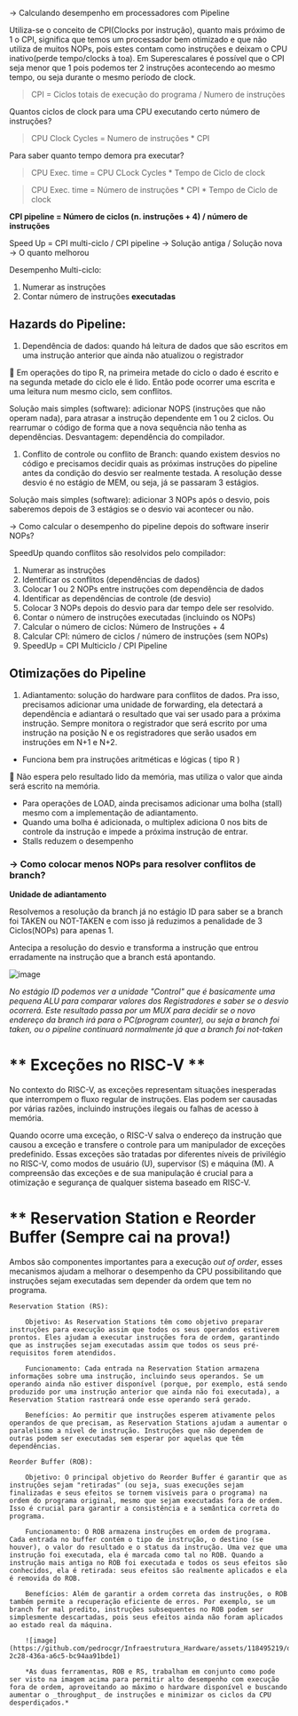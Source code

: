 → Calculando desempenho em processadores com Pipeline

Utiliza-se o conceito de CPI(Clocks por instrução), quanto mais próximo de 1 o CPI, significa que temos um processador bem otimizado e que não utiliza de muitos NOPs, pois estes contam como instruções e deixam o CPU inativo(perde tempo/clocks à toa). Em Superescalares é possível que o CPI seja menor que 1 pois podemos ter 2 instruções acontecendo ao mesmo tempo, ou seja durante o mesmo período de clock.

> CPI = Ciclos totais de execução do programa / Numero de instruções 

Quantos ciclos de clock para uma CPU executando certo número de instruções?

> CPU Clock Cycles = Numero de instruções * CPI

Para saber quanto tempo demora pra executar?

> CPU Exec. time = CPU CLock Cycles * Tempo de Ciclo de clock

> CPU Exec. time = Número de instruções * CPI * Tempo de Ciclo de clock

**CPI pipeline = Número de ciclos (n. instruções + 4) / número de instruções** 

Speed Up = CPI multi-ciclo / CPI pipeline → Solução antiga / Solução nova → O quanto melhorou 

Desempenho Multi-ciclo:

1. Numerar as instruções
2. Contar número de instruções **executadas** 



## **Hazards do Pipeline:**



1. Dependência de dados: quando há leitura de dados que são escritos em uma instrução anterior que ainda não atualizou o registrador

<aside>
📃 Em operações do tipo R, na primeira metade do ciclo o dado é escrito e na segunda metade do ciclo ele é lido. Então pode ocorrer uma escrita e uma leitura num mesmo ciclo, sem conflitos.

</aside>

Solução mais simples (software): adicionar NOPS (instruções que não operam nada), para atrasar a instrução dependente em 1 ou 2 ciclos. Ou rearrumar o código de forma que a nova sequência não tenha as dependências. Desvantagem: dependência do compilador.

1. Conflito de controle ou conflito de Branch: quando existem desvios no código e precisamos decidir quais as próximas instruções do pipeline antes da condição do desvio ser realmente testada. A resolução desse desvio é no estágio de MEM, ou seja, já se passaram 3 estágios. 

Solução mais simples (software): adicionar 3 NOPs após o desvio, pois saberemos depois de 3 estágios se o desvio vai acontecer ou não.

→ Como calcular o desempenho do pipeline depois do software inserir NOPs?

SpeedUp quando conflitos são resolvidos pelo compilador:

1. Numerar as instruções
2. Identificar os conflitos (dependências de dados)
3. Colocar 1 ou 2 NOPs entre instruções com dependência de dados
4. Identificar as dependências de controle (de desvio)
5. Colocar 3 NOPs depois do desvio para dar tempo dele ser resolvido. 
6. Contar o número de instruções executadas (incluindo os NOPs) 
7. Calcular o número de ciclos: Número de Instruções + 4
8. Calcular CPI: número de ciclos / número de instruções (sem NOPs)
9. SpeedUp = CPI Multiciclo / CPI Pipeline

## **Otimizações do Pipeline**

1. Adiantamento: solução do hardware para conflitos de dados. Pra isso, precisamos adicionar uma unidade de forwarding, ela detectará a dependência e adiantará o resultado que vai ser usado para a próxima instrução. Sempre monitora o registrador que será escrito por uma instrução na posição N e os registradores que serão usados em instruções em N+1 e N+2. 
- Funciona bem pra instruções aritméticas e lógicas ( tipo R )

<aside>
📃 Não espera pelo resultado lido da memória, mas utiliza o valor que ainda será escrito na memória.

</aside>

- Para operações de LOAD, ainda precisamos adicionar uma bolha (stall) mesmo com a implementação de adiantamento.
- Quando uma bolha é adicionada, o multiplex adiciona 0 nos bits de controle da instrução e impede a próxima instrução de entrar.
- Stalls reduzem o desempenho

### → Como colocar menos NOPs para resolver conflitos de branch?

**Unidade de adiantamento**

Resolvemos a resolução da branch já no estágio ID para saber se a branch foi TAKEN ou NOT-TAKEN e com isso já reduzimos a penalidade de 3 Ciclos(NOPs) para apenas 1.

Antecipa a resolução do desvio e transforma a instrução que entrou erradamente na instrução que a branch está apontando. 

![image](https://user-images.githubusercontent.com/118495219/222492296-7e6ec564-1970-4060-bca3-7da3143a2e24.png)

*No estágio ID podemos ver a unidade "Control" que é basicamente uma pequena ALU para comparar valores dos Registradores e saber se o desvio ocorrerá. Este resultado passa por um MUX para decidir se o novo endereço da branch irá para o PC(program counter), ou seja a branch foi taken, ou o pipeline continuará normalmente já que a branch foi not-taken*


# ** Exceções no RISC-V **

No contexto do RISC-V, as exceções representam situações inesperadas que interrompem o fluxo regular de instruções. Elas podem ser causadas por várias razões, incluindo instruções ilegais ou falhas de acesso à memória. 

Quando ocorre uma exceção, o RISC-V salva o endereço da instrução que causou a exceção e transfere o controle para um manipulador de exceções predefinido. Essas exceções são tratadas por diferentes níveis de privilégio no RISC-V, como modos de usuário (U), supervisor (S) e máquina (M). A compreensão das exceções e de sua manipulação é crucial para a otimização e segurança de qualquer sistema baseado em RISC-V.

# ** Reservation Station e Reorder Buffer (Sempre cai na prova!)

Ambos são componentes importantes para a execução _out of order_, esses mecanismos ajudam a melhorar o desempenho da CPU possibilitando que instruções sejam executadas sem depender da ordem que tem no programa.

    Reservation Station (RS):

        Objetivo: As Reservation Stations têm como objetivo preparar instruções para execução assim que todos os seus operandos estiverem prontos. Eles ajudam a executar instruções fora de ordem, garantindo que as instruções sejam executadas assim que todos os seus pré-requisitos forem atendidos.

        Funcionamento: Cada entrada na Reservation Station armazena informações sobre uma instrução, incluindo seus operandos. Se um operando ainda não estiver disponível (porque, por exemplo, está sendo produzido por uma instrução anterior que ainda não foi executada), a Reservation Station rastreará onde esse operando será gerado.

        Benefícios: Ao permitir que instruções esperem ativamente pelos operandos de que precisam, as Reservation Stations ajudam a aumentar o paralelismo a nível de instrução. Instruções que não dependem de outras podem ser executadas sem esperar por aquelas que têm dependências.
        
    Reorder Buffer (ROB):

        Objetivo: O principal objetivo do Reorder Buffer é garantir que as instruções sejam "retiradas" (ou seja, suas execuções sejam finalizadas e seus efeitos se tornem visíveis para o programa) na ordem do programa original, mesmo que sejam executadas fora de ordem. Isso é crucial para garantir a consistência e a semântica correta do programa.

        Funcionamento: O ROB armazena instruções em ordem de programa. Cada entrada no buffer contém o tipo de instrução, o destino (se houver), o valor do resultado e o status da instrução. Uma vez que uma instrução foi executada, ela é marcada como tal no ROB. Quando a instrução mais antiga no ROB foi executada e todos os seus efeitos são conhecidos, ela é retirada: seus efeitos são realmente aplicados e ela é removida do ROB.

        Benefícios: Além de garantir a ordem correta das instruções, o ROB também permite a recuperação eficiente de erros. Por exemplo, se um branch for mal predito, instruções subsequentes no ROB podem ser simplesmente descartadas, pois seus efeitos ainda não foram aplicados ao estado real da máquina.

        ![image](https://github.com/pedrocgr/Infraestrutura_Hardware/assets/118495219/daf81317-2c28-436a-a6c5-bc94aa91bde1)

        *As duas ferramentas, ROB e RS, trabalham em conjunto como pode ser visto na imagem acima para permitir alto desempenho com execução fora de ordem, aproveitando ao máximo o hardware disponível e buscando aumentar o _throughput_ de instruções e minimizar os ciclos da CPU desperdiçados.*
